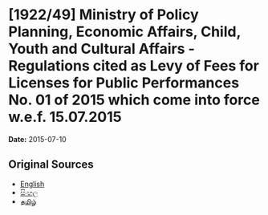 # [1922/49] Ministry of Policy Planning, Economic Affairs, Child, Youth and Cultural Affairs - Regulations cited as Levy of Fees for Licenses for Public Performances No. 01 of 2015 which come into force w.e.f. 15.07.2015

**Date:** 2015-07-10

## Original Sources

- [English](https://documents.gov.lk/view/extra-gazettes/2015/7/1922-49_E.pdf)
- [සිංහල](https://documents.gov.lk/view/extra-gazettes/2015/7/1922-49_S.pdf)
- [தமிழ்](https://documents.gov.lk/view/extra-gazettes/2015/7/1922-49_T.pdf)
